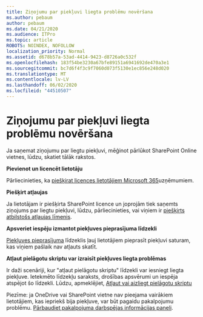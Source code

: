 ```yaml
---
title: Ziņojumu par piekļuvi liegta problēmu novēršana
ms.author: pebaum
author: pebaum
ms.date: 04/21/2020
ms.audience: ITPro
ms.topic: article
ROBOTS: NOINDEX, NOFOLLOW
localization_priority: Normal
ms.assetid: d678b57a-53ad-4414-9423-d8726a0c532f
ms.openlocfilehash: 183f54be3230a67bfe89151a6941692de470a3e1
ms.sourcegitcommit: bc7d6f4f3c9f7060d073f5130e1ec856e248d020
ms.translationtype: MT
ms.contentlocale: lv-LV
ms.lasthandoff: 06/02/2020
ms.locfileid: "44510507"
---
```

# <a name="troubleshoot-access-denied-messages"></a>Ziņojumu par piekļuvi liegta problēmu novēršana

Ja saņemat ziņojumu par liegtu piekļuvi, mēģinot pārlūkot SharePoint Online vietnes, lūdzu, skatiet tālāk rakstos.

**Pievienot un licencēt lietotāju**

Pārliecinieties, ka [piešķirat licences lietotājiem Microsoft 365](https://docs.microsoft.com/microsoft-365/admin/add-users/add-users)uzņēmumiem.

**Piešķirt atļaujas**

Ja lietotājam ir piešķirta SharePoint licence un joprojām tiek saņemts ziņojums par liegtu piekļuvi, lūdzu, pārliecinieties, vai viņiem ir [piešķirts atbilstošs atļaujas līmenis](https://docs.microsoft.com/sharepoint/understanding-permission-levels).

**Apsveriet iespēju izmantot piekļuves pieprasījuma līdzekli**

[Piekļuves pieprasījuma](https://support.office.com/article/Set-up-and-manage-access-requests-94B26E0B-2822-49D4-929A-8455698654B3) līdzeklis ļauj lietotājiem pieprasīt piekļuvi saturam, kas viņiem pašlaik nav atļauts skatīt. 

**Atļaut pielāgotu skriptu var izraisīt piekļuves liegta problēmas**

Ir daži scenāriji, kur "atļaut pielāgotu skriptu" līdzekli var iesniegt liegta piekļuve. Ietekmēto līdzekļu saraksts, drošības apsvērumi un iespēja atspējot šo līdzekli. Lūdzu, apmeklējiet, [Atļaut vai aizliegt pielāgotu skriptu](https://docs.microsoft.com/sharepoint/allow-or-prevent-custom-script)

Piezīme: ja OneDrive vai SharePoint vietne nav pieejama vairākiem lietotājiem, kas iepriekš bija piekļuve, var būt pagaidu pakalpojumu problēmu. [Pārbaudiet pakalpojuma darbspējas informācijas paneli](https://portal.office.com/adminportal/home#/servicehealth).


  

